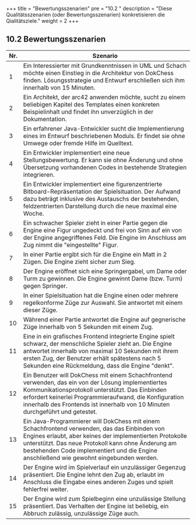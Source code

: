 +++
title = "Bewertungsszenarien"
pre = "10.2 "
description = "Diese Qualitätsszenarien (oder Bewertungsszenarien) konkretisieren die Qialitätsziele." 
weight = 2
+++

## 10.2 Bewertungsszenarien

| Nr. | Szenario           |
|-----|--------------------|
|  1  | Ein Interessierter mit Grundkenntnissen in UML und Schach möchte einen Einstieg in die Architektur von DokChess finden. Lösungsstrategie und Entwurf erschließen sich ihm innerhalb von 15 Minuten.|
|  2  | Ein Architekt, der arc42 anwenden möchte, sucht zu einem beliebigen Kapitel des Templates einen konkreten Beispielinhalt und findet ihn unverzüglich in der Dokumentation.|
|  3  | Ein erfahrener Java-Entwickler sucht die Implementierung eines im Entwurf beschriebenen Moduls. Er findet sie ohne Umwege oder fremde Hilfe im Quelltext.|
|  4  |Ein Entwickler implementiert eine neue Stellungsbewertung. Er kann sie ohne Änderung und ohne Übersetzung vorhandenen Codes in bestehende Strategien integrieren.|
|  5  |Ein Entwickler implementiert eine figurenzentrierte Bitboard-Repräsentation der Spielsituation. Der Aufwand dazu beträgt inklusive des Austauschs der bestehenden, feldzentrierten Darstellung durch die neue maximal eine Woche.|
|  6  | Ein schwacher Spieler zieht in einer Partie gegen die Engine eine Figur ungedeckt und frei von Sinn auf ein von der Engine angegriffenes Feld. Die Engine im Anschluss am Zug nimmt die "eingestellte" Figur.|
|  7	  | In einer Partie ergibt sich für die Engine ein Matt in 2 Zügen. Die Engine zieht sicher zum Sieg.|
|  8	  | Der Engine eröffnet sich eine Springergabel, um Dame oder Turm zu gewinnen. Die Engine gewinnt Dame (bzw. Turm) gegen Springer.|
|  9  | In einer Spielsituation hat die Engine einen oder mehrere regelkonforme Züge zur Auswahl. Sie antwortet mit einem dieser Züge.|
|  10 | Während einer Partie antwortet die Engine auf gegnerische Züge innerhalb von 5 Sekunden mit einem Zug.|
|  11 | Eine in ein grafisches Frontend integrierte Engine spielt schwarz, der menschliche Spieler zieht an. Die Engine antwortet innerhalb von maximal 10 Sekunden mit ihrem ersten Zug, der Benutzer erhält spätestens nach 5 Sekunden eine Rückmeldung, dass die Engine "denkt".|
|  12 | Ein Benutzer will DokChess mit einem Schachfrontend verwenden, das ein von der Lösung implementiertes Kommunikationsprotokoll unterstützt. Das Einbinden erfordert keinerlei Programmieraufwand, die Konfiguration innerhalb des Frontends ist innerhalb von 10 Minuten durchgeführt und getestet. |
|  13 | Ein Java-Programmierer will DokChess mit einem Schachfrontend verwenden, das das Einbinden von Engines erlaubt, aber keines der implementierten Protokolle unterstützt. Das neue Protokoll kann ohne Änderung am bestehenden Code implementiert und die Engine anschließend wie gewohnt eingebunden werden. |
|  14 | Der Engine wird im Spielverlauf ein unzulässiger Gegenzug präsentiert. Die Engine lehnt den Zug ab, erlaubt im Anschluss die Eingabe eines anderen Zuges und spielt fehlerfrei weiter. |
|  15 | Der Engine wird zum Spielbeginn eine unzulässige Stellung präsentiert. Das Verhalten der Engine ist beliebig, ein Abbruch zulässig, unzulässige Züge auch.|
